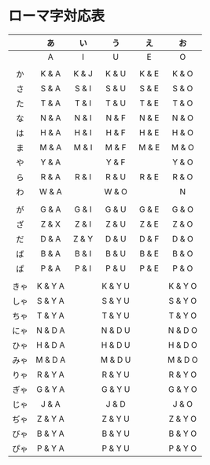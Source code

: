 # ローマ字対応表

|   | あ | い | う | え | お |
|:-:|:--:|:--:|:--:|:--:|:--:|
|   | A  | I  | U  | E  | O  |
|   |    |    |    |    |    |
| か| K & A | K & J | K & U | K & E | K & O |
| さ| S & A | S & I | S & U | S & E | S & O |
| た| T & A | T & I | T & U | T & E | T & O |
| な| N & A | N & I | N & F | N & E | N & O |
| は| H & A | H & I | H & F | H & E | H & O |
| ま| M & A | M & I | M & F | M & E | M & O |
| や| Y & A |      | Y & F |      | Y & O |
| ら| R & A | R & I | R & U | R & E | R & O |
| わ| W & A |      | W & O |      | N    |
|   |      |      |      |      |      |
| が| G & A | G & I | G & U | G & E | G & O |
| ざ| Z & X | Z & I | Z & U | Z & E | Z & O |
| だ| D & A | Z & Y | D & U | D & F | D & O |
| ば| B & A | B & I | B & U | B & E | B & O |
| ぱ| P & A | P & I | P & U | P & E | P & O |
|   |      |      |      |      |      |
| きゃ| K & Y A |      | K & Y U |      | K & Y O |
| しゃ| S & Y A |      | S & Y U |      | S & Y O |
| ちゃ| T & Y A |      | T & Y U |      | T & Y O |
| にゃ| N & D A |      | N & D U |      | N & D O |
| ひゃ| H & D A |      | H & D U |      | H & D O |
| みゃ| M & D A |      | M & D U |      | M & D O |
| りゃ| R & Y A |      | R & Y U |      | R & Y O |
| ぎゃ| G & Y A |      | G & Y U |      | G & Y O |
| じゃ| J & A   |      | J & D   |      | J & O   |
| ぢゃ| Z & Y A |      | Z & Y U |      | Z & Y O |
| びゃ| B & Y A |      | B & Y U |      | B & Y O |
| ぴゃ| P & Y A |      | P & Y U |      | P & Y O |
